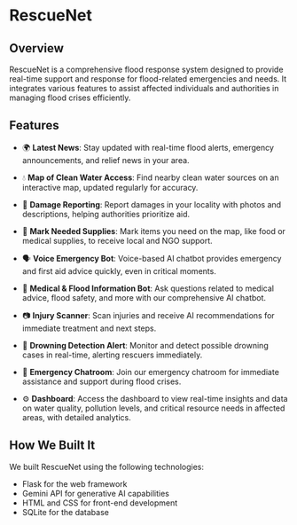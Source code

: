 # RescueNet

## Overview
RescueNet is a comprehensive flood response system designed to provide real-time support and response for flood-related emergencies and needs. It integrates various features to assist affected individuals and authorities in managing flood crises efficiently.

## Features

- 🌍 **Latest News**: Stay updated with real-time flood alerts, emergency announcements, and relief news in your area.

- 💧 **Map of Clean Water Access**: Find nearby clean water sources on an interactive map, updated regularly for accuracy.

- 📸 **Damage Reporting**: Report damages in your locality with photos and descriptions, helping authorities prioritize aid.

- 📍 **Mark Needed Supplies**: Mark items you need on the map, like food or medical supplies, to receive local and NGO support.

- 🗣️ **Voice Emergency Bot**: Voice-based AI chatbot provides emergency and first aid advice quickly, even in critical moments.

- 💬 **Medical & Flood Information Bot**: Ask questions related to medical advice, flood safety, and more with our comprehensive AI chatbot.

- 📷 **Injury Scanner**: Scan injuries and receive AI recommendations for immediate treatment and next steps.

- 🚨 **Drowning Detection Alert**: Monitor and detect possible drowning cases in real-time, alerting rescuers immediately.

- 🚨 **Emergency Chatroom**: Join our emergency chatroom for immediate assistance and support during flood crises.

- ⚙️ **Dashboard**: Access the dashboard to view real-time insights and data on water quality, pollution levels, and critical resource needs in affected areas, with detailed analytics.

## How We Built It
We built RescueNet using the following technologies:
- Flask for the web framework
- Gemini API for generative AI capabilities
- HTML and CSS for front-end development
- SQLite for the database
